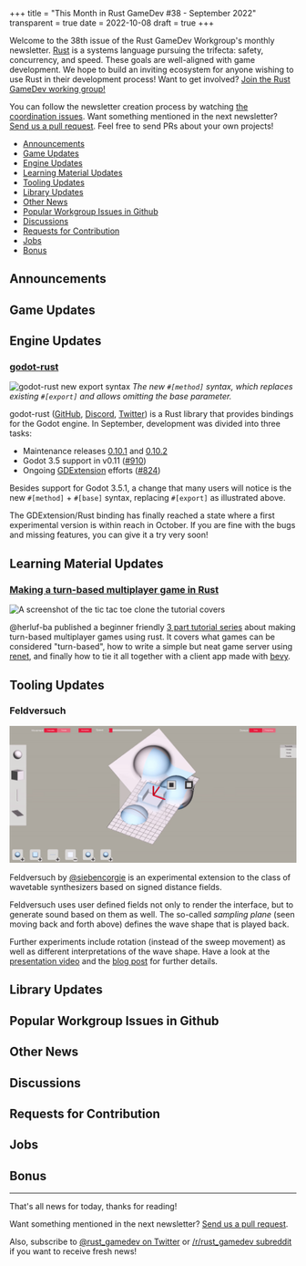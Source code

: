 +++
title = "This Month in Rust GameDev #38 - September 2022"
transparent = true
date = 2022-10-08
draft = true
+++

<!-- no toc -->

<!-- Check the post with markdownlint-->

Welcome to the 38th issue of the Rust GameDev Workgroup's
monthly newsletter.
[Rust] is a systems language pursuing the trifecta:
safety, concurrency, and speed.
These goals are well-aligned with game development.
We hope to build an inviting ecosystem for anyone wishing
to use Rust in their development process!
Want to get involved? [Join the Rust GameDev working group!][join]

You can follow the newsletter creation process
by watching [the coordination issues][coordination].
Want something mentioned in the next newsletter?
[Send us a pull request][pr].
Feel free to send PRs about your own projects!

[Rust]: https://rust-lang.org
[join]: https://github.com/rust-gamedev/wg#join-the-fun
[pr]: https://github.com/rust-gamedev/rust-gamedev.github.io
[coordination]: https://github.com/rust-gamedev/rust-gamedev.github.io/issues?q=label%3Acoordination

- [Announcements](#announcements)
- [Game Updates](#game-updates)
- [Engine Updates](#engine-updates)
- [Learning Material Updates](#learning-material-updates)
- [Tooling Updates](#tooling-updates)
- [Library Updates](#library-updates)
- [Other News](#other-news)
- [Popular Workgroup Issues in Github](#popular-workgroup-issues-in-github)
- [Discussions](#discussions)
- [Requests for Contribution](#requests-for-contribution)
- [Jobs](#jobs)
- [Bonus](#bonus)

<!--
Ideal section structure is:

```
### [Title]

![image/GIF description](image link)
_image caption_

A paragraph or two with a summary and [useful links].

_Discussions:
[/r/rust](https://reddit.com/r/rust/todo),
[twitter](https://twitter.com/todo/status/123456)_

[Title]: https://first.link
[useful links]: https://other.link
```

If needed, a section can be split into subsections with a "------" delimiter.
-->

## Announcements

## Game Updates

## Engine Updates

### [godot-rust][gd-github]

![godot-rust new export syntax](godot-rust-export.png)
_The new `#[method]` syntax, which replaces existing `#[export]` and allows omitting
the base parameter._

godot-rust ([GitHub][gd-github], [Discord][gd-discord], [Twitter][gd-twitter])
is a Rust library that provides bindings for the Godot engine.
In September, development was divided into three tasks:

- Maintenance releases [0.10.1][gd-0.10.1] and [0.10.2][gd-0.10.2]
- Godot 3.5 support in v0.11 ([#910][gd-910])
- Ongoing [GDExtension][gd-gdext] efforts ([#824][gd-824])

Besides support for Godot 3.5.1, a change that many users will notice is the
new `#[method]` + `#[base]` syntax, replacing `#[export]` as illustrated above.

The GDExtension/Rust binding has finally reached a state where a first
experimental version is within reach in October. If you are fine with the
bugs and missing features, you can give it a try very soon!

[gd-0.10.1]: https://github.com/godot-rust/godot-rust/pulls?q=is%3Apr+milestone%3Av0.10.1
[gd-0.10.2]: https://github.com/godot-rust/godot-rust/pulls?q=is%3Apr+milestone%3Av0.10.2
[gd-824]: https://github.com/godot-rust/godot-rust/issues/824
[gd-910]: https://github.com/godot-rust/godot-rust/issues/910
[gd-github]: https://github.com/godot-rust/godot-rust
[gd-discord]: https://discord.gg/aKUCJ8rJsc
[gd-twitter]: https://twitter.com/GodotRust
[gd-gdext]: https://godotengine.org/article/introducing-gd-extensions

## Learning Material Updates

### [Making a turn-based multiplayer game in Rust][tbs-tutrial-1]

![A screenshot of the tic tac toe clone the tutorial covers](tbs-multiplayer-tutorial.png)

@herluf-ba published a beginner friendly [3 part tutorial series][tbs-tutrial-1]
about making turn-based multiplayer games using rust.
It covers what games can be considered "turn-based",
how to write a simple but neat game server using [renet],
and finally how to tie it all together with a client app made with [bevy].

[tbs-tutrial-1]: https://herluf-ba.github.io/making-a-turn-based-multiplayer-game-in-rust-01-whats-a-turn-based-game-anyway.html
[renet]: https://github.com/lucaspoffo/renet
[bevy]: https://github.com/bevyengine/bevy

## Tooling Updates

### Feldversuch

![Feldversuch](feldversuch.gif)

Feldversuch by [@siebencorgie](https://twitter.com/siebencorgie)
is an experimental extension to the class of wavetable synthesizers based 
on signed distance fields. 


Feldversuch uses user defined fields not only to render the interface, but to
generate sound based on them as well. The so-called *sampling plane* (seen moving back
and forth above) defines the wave shape that is played back.

Further experiments include rotation (instead of the sweep movement) as well
as different interpretations of the wave shape. Have a look at the 
[presentation video](https://www.youtube.com/watch?v=GZVdzcwSEaw) and
the [blog post](https://siebencorgie.rs/gallery/feldversuch/) for further details. 

## Library Updates

## Popular Workgroup Issues in Github

<!-- Up to 10 links to interesting issues -->

## Other News

<!-- One-liners for plan items that haven't got their own sections. -->

## Discussions

<!-- Links to handpicked reddit/twitter/urlo/etc threads that provide
useful information -->

## Requests for Contribution

<!-- Links to "good first issue"-labels or direct links to specific tasks -->

## Jobs

<!-- An optional section for new jobs related to Rust gamedev -->

## Bonus

<!-- Bonus section to make the newsletter more interesting
and highlight events from the past. -->

------

That's all news for today, thanks for reading!

Want something mentioned in the next newsletter?
[Send us a pull request][pr].

Also, subscribe to [@rust_gamedev on Twitter][@rust_gamedev]
or [/r/rust_gamedev subreddit][/r/rust_gamedev] if you want to receive fresh news!

<!--
TODO: Add real links and un-comment once this post is published
**Discuss this post on**:
[/r/rust_gamedev](TODO),
[Twitter](TODO),
[Discord](https://discord.gg/yNtPTb2).
-->

[/r/rust_gamedev]: https://reddit.com/r/rust_gamedev
[@rust_gamedev]: https://twitter.com/rust_gamedev
